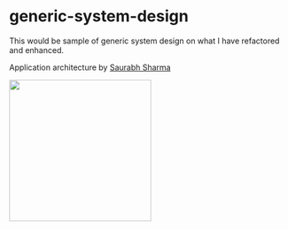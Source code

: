# generic-system-design
This would be sample of generic system design on what I have refactored and enhanced.

Application architecture by [Saurabh Sharma](https://www.linkedin.com/in/saurabhshcs)

<img src="https://drive.google.com/file/d/10kS85VCjx6wvZRE_MiDTJaNO9IbhTbcT/view?usp=share_link" width="256">
